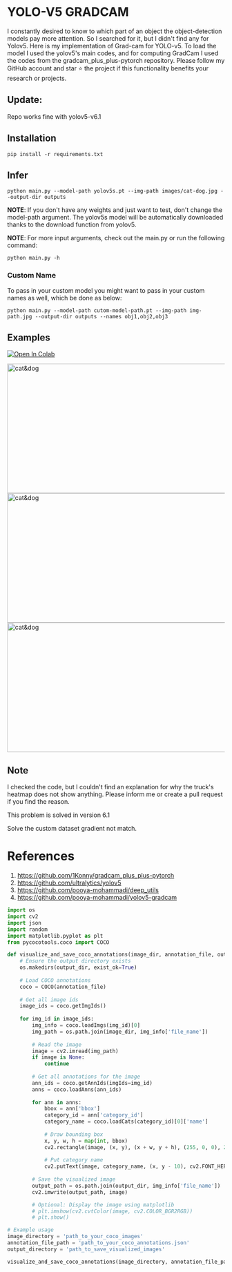 # YOLO-V5 GRADCAM

I constantly desired to know to which part of an object the object-detection models pay more attention. So I searched for it, but I didn't find any for Yolov5.
Here is my implementation of Grad-cam for YOLO-v5. To load the model I used the yolov5's main codes, and for computing GradCam I used the codes from the gradcam_plus_plus-pytorch repository.
Please follow my GitHub account and star ⭐ the project if this functionality benefits your research or projects.

## Update:
Repo works fine with yolov5-v6.1


## Installation
`pip install -r requirements.txt`

## Infer
`python main.py --model-path yolov5s.pt --img-path images/cat-dog.jpg --output-dir outputs`

**NOTE**: If you don't have any weights and just want to test, don't change the model-path argument. The yolov5s model will be automatically downloaded thanks to the download function from yolov5. 

**NOTE**: For more input arguments, check out the main.py or run the following command:

```python main.py -h```

### Custom Name
To pass in your custom model you might want to pass in your custom names as well, which be done as below:
```
python main.py --model-path cutom-model-path.pt --img-path img-path.jpg --output-dir outputs --names obj1,obj2,obj3 
```
## Examples
[![Open In Colab](https://colab.research.google.com/assets/colab-badge.svg)](https://colab.research.google.com/github/pooya-mohammadi/yolov5-gradcam/blob/master/main.ipynb)

<img src="https://raw.githubusercontent.com/pooya-mohammadi/yolov5-gradcam/master/outputs/eagle-res.jpg" alt="cat&dog" height="300" width="1200">
<img src="https://raw.githubusercontent.com/pooya-mohammadi/yolov5-gradcam/master/outputs/cat-dog-res.jpg" alt="cat&dog" height="300" width="1200">
<img src="https://raw.githubusercontent.com/pooya-mohammadi/yolov5-gradcam/master/outputs/dog-res.jpg" alt="cat&dog" height="300" width="1200">

## Note
I checked the code, but I couldn't find an explanation for why the truck's heatmap does not show anything. Please inform me or create a pull request if you find the reason.

This problem is solved in version 6.1

Solve the custom dataset gradient not match.

# References
1. https://github.com/1Konny/gradcam_plus_plus-pytorch
2. https://github.com/ultralytics/yolov5
3. https://github.com/pooya-mohammadi/deep_utils
4. https://github.com/pooya-mohammadi/yolov5-gradcam
```python
import os
import cv2
import json
import random
import matplotlib.pyplot as plt
from pycocotools.coco import COCO

def visualize_and_save_coco_annotations(image_dir, annotation_file, output_dir):
    # Ensure the output directory exists
    os.makedirs(output_dir, exist_ok=True)
    
    # Load COCO annotations
    coco = COCO(annotation_file)
    
    # Get all image ids
    image_ids = coco.getImgIds()
    
    for img_id in image_ids:
        img_info = coco.loadImgs(img_id)[0]
        img_path = os.path.join(image_dir, img_info['file_name'])
        
        # Read the image
        image = cv2.imread(img_path)
        if image is None:
            continue
        
        # Get all annotations for the image
        ann_ids = coco.getAnnIds(imgIds=img_id)
        anns = coco.loadAnns(ann_ids)
        
        for ann in anns:
            bbox = ann['bbox']
            category_id = ann['category_id']
            category_name = coco.loadCats(category_id)[0]['name']
            
            # Draw bounding box
            x, y, w, h = map(int, bbox)
            cv2.rectangle(image, (x, y), (x + w, y + h), (255, 0, 0), 2)
            
            # Put category name
            cv2.putText(image, category_name, (x, y - 10), cv2.FONT_HERSHEY_SIMPLEX, 0.5, (255, 0, 0), 2)
        
        # Save the visualized image
        output_path = os.path.join(output_dir, img_info['file_name'])
        cv2.imwrite(output_path, image)

        # Optional: Display the image using matplotlib
        # plt.imshow(cv2.cvtColor(image, cv2.COLOR_BGR2RGB))
        # plt.show()

# Example usage
image_directory = 'path_to_your_coco_images'
annotation_file_path = 'path_to_your_coco_annotations.json'
output_directory = 'path_to_save_visualized_images'

visualize_and_save_coco_annotations(image_directory, annotation_file_path, output_directory)